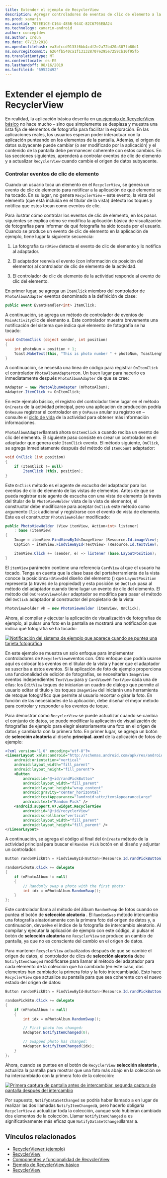 ```yaml
---
title: Extender el ejemplo de RecyclerView
description: Agregar controladores de eventos de clic de elemento a la aplicación de ejemplo RecyclerView.
ms.prod: xamarin
ms.assetid: 707EE1CE-C164-485B-944C-82C6795E8A24
ms.technology: xamarin-android
author: conceptdev
ms.author: crdun
ms.date: 07/13/2018
ms.openlocfilehash: ea3bfccd9133f6bb4cdf2e2a72bd20a307fb80d1
ms.sourcegitcommit: 6264fb540ca1f131328707e295e7259cb10f95fb
ms.translationtype: MT
ms.contentlocale: es-ES
ms.lasthandoff: 08/16/2019
ms.locfileid: "69522492"
---
```

# <a name="extending-the-recyclerview-example"></a>Extender el ejemplo de RecyclerView


En realidad, la aplicación básica descrita en [un ejemplo de RecyclerView básico](~/android/user-interface/layouts/recycler-view/recyclerview-example.md) no hace mucho &ndash; sino que simplemente se desplaza y muestra una lista fija de elementos de fotografía para facilitar la exploración. En las aplicaciones reales, los usuarios esperan poder interactuar con la aplicación punteando en los elementos de la pantalla. Además, el origen de datos subyacente puede cambiar (o ser modificado por la aplicación) y el contenido de la pantalla debe permanecer coherente con estos cambios. En las secciones siguientes, aprenderá a controlar eventos de clic de elemento y a actualizar `RecyclerView` cuando cambie el origen de datos subyacente.


### <a name="handling-item-click-events"></a>Controlar eventos de clic de elemento

Cuando un usuario toca un elemento en el `RecyclerView`, se genera un evento de clic de elemento para notificar a la aplicación de qué elemento se ha tocado. En su lugar, no genera `RecyclerView` &ndash; este evento, la vista del elemento (que está incluida en el titular de la vista) detecta los toques y notifica que estos tocan como eventos de clic.

Para ilustrar cómo controlar los eventos de clic de elemento, en los pasos siguientes se explica cómo se modifica la aplicación básica de visualización de fotografías para informar de qué fotografía ha sido tocada por el usuario. Cuando se produce un evento de clic de elemento en la aplicación de ejemplo, tiene lugar la siguiente secuencia:

1. La fotografía `CardView` detecta el evento de clic de elemento y lo notifica al adaptador.

2. El adaptador reenvía el evento (con información de posición del elemento) al controlador de clic de elemento de la actividad.

3. El controlador de clic de elemento de la actividad responde al evento de clic del elemento.

En primer lugar, se agrega un `ItemClick` miembro del controlador de `PhotoAlbumAdapter` eventos denominado a la definición de clase:

```csharp
public event EventHandler<int> ItemClick;
```

A continuación, se agrega un método de controlador de eventos de `MainActivity`clic de elemento a.
Este controlador muestra brevemente una notificación del sistema que indica qué elemento de fotografía se ha tocado:

```csharp
void OnItemClick (object sender, int position)
{
    int photoNum = position + 1;
    Toast.MakeText(this, "This is photo number " + photoNum, ToastLength.Short).Show();
}

```

A continuación, se necesita una línea de código para registrar `OnItemClick` el controlador `PhotoAlbumAdapter`con. Un buen lugar para hacerlo es inmediatamente después `PhotoAlbumAdapter` de que se cree: 

```csharp
mAdapter = new PhotoAlbumAdapter (mPhotoAlbum);
mAdapter.ItemClick += OnItemClick;

```

En este ejemplo básico, el registro del controlador tiene lugar en el método `OnCreate` de la actividad principal, pero una aplicación de producción podría `OnResume` registrar el controlador en y `OnPause` anular su registro en &ndash; consulte el [ciclo de vida](~/android/app-fundamentals/activity-lifecycle/index.md) de la actividad para obtener más información informaciones.

`PhotoAlbumAdapter`llamará ahora `OnItemClick` a cuando reciba un evento de clic del elemento. El siguiente paso consiste en crear un controlador en el adaptador que genera este `ItemClick` evento. El método siguiente, `OnClick`, se agrega inmediatamente después del método del `ItemCount` adaptador:

```csharp
void OnClick (int position)
{
    if (ItemClick != null)
        ItemClick (this, position);
}
```

Este `OnClick` método es el agente de *escucha* del adaptador para los eventos de clic de elemento de las vistas de elementos. Antes de que se pueda registrar este agente de escucha con una vista de elemento (a través del titular de la `PhotoViewHolder` vista de la vista de elemento), el constructor debe modificarse para aceptar `OnClick` este método como argumento `Click` adicional y registrarse con el evento de vista de elemento.
Este es el constructor `PhotoViewHolder` modificado:

```csharp
public PhotoViewHolder (View itemView, Action<int> listener)
    : base (itemView)
{
    Image = itemView.FindViewById<ImageView> (Resource.Id.imageView);
    Caption = itemView.FindViewById<TextView> (Resource.Id.textView);

    itemView.Click += (sender, e) => listener (base.LayoutPosition);
}

```

El `itemView` parámetro contiene una referencia `CardView` al que el usuario ha tocado. Tenga en cuenta que la clase base del portaherramienta de la vista conoce la posición`CardView`del diseño del elemento () que `LayoutPosition` representa (a través de la propiedad) y esta posición se `OnClick` pasa al método del adaptador cuando tiene lugar un evento de clic del elemento. El método del `OnCreateViewHolder` adaptador se modifica para pasar el método del `OnClick` adaptador al constructor del propietario de la vista:

```csharp
PhotoViewHolder vh = new PhotoViewHolder (itemView, OnClick);
```

Ahora, al compilar y ejecutar la aplicación de visualización de fotografías de ejemplo, al pulsar una foto en la pantalla se mostrará una notificación que indica qué fotografía se ha tocado:

[![Notificación del sistema de ejemplo que aparece cuando se puntea una tarjeta fotográfica](extending-the-example-images/01-photo-selected-sml.png)](extending-the-example-images/01-photo-selected.png#lightbox)

En este ejemplo se muestra un solo enfoque para implementar controladores de `RecyclerView`eventos con. Otro enfoque que podría usarse aquí es colocar los eventos en el titular de la vista y hacer que el adaptador se suscriba a estos eventos. Si la aplicación de foto de ejemplo proporciona una funcionalidad de edición de fotografías, se necesitarían `ImageView` eventos independientes `TextView` para y `CardView`en `TextView` cada una de ellas: los `EditView` toques de iniciarían un cuadro de diálogo que permite al usuario editar el título y los toques `ImageView` del iniciarán una herramienta de retoque fotográfico que permite al usuario recortar o girar la foto. En función de las necesidades de la aplicación, debe diseñar el mejor método para controlar y responder a los eventos de toque.

Para demostrar cómo `RecyclerView` se puede actualizar cuando se cambia el conjunto de datos, se puede modificar la aplicación de visualización de fotografías de ejemplo para elegir aleatoriamente una foto en el origen de datos y cambiarla con la primera foto. En primer lugar, se agrega un botón de **selección aleatoria** al diseño **principal. axml** de la aplicación de fotos de ejemplo:

```xml
<?xml version="1.0" encoding="utf-8"?>
<LinearLayout xmlns:android="http://schemas.android.com/apk/res/android"
    android:orientation="vertical"
    android:layout_width="fill_parent"
    android:layout_height="fill_parent">
    <Button
        android:id="@+id/randPickButton"
        android:layout_width="fill_parent"
        android:layout_height="wrap_content"
        android:gravity="center_horizontal"
        android:textAppearance="?android:attr/textAppearanceLarge"
        android:text="Random Pick" />
    <android.support.v7.widget.RecyclerView
        android:id="@+id/recyclerView"
        android:scrollbars="vertical"
        android:layout_width="fill_parent"
        android:layout_height="fill_parent" />
</LinearLayout>
```

A continuación, se agrega el código al final del `OnCreate` método de la actividad principal para buscar el `Random Pick` botón en el diseño y adjuntar un controlador:

```csharp
Button randomPickBtn = FindViewById<Button>(Resource.Id.randPickButton);

randomPickBtn.Click += delegate
{
    if (mPhotoAlbum != null)
    {
        // Randomly swap a photo with the first photo:
        int idx = mPhotoAlbum.RandomSwap();
    }
};

```

Este controlador llama al método del álbum `RandomSwap` de fotos cuando se puntea el botón de **selección aleatoria** . El `RandomSwap` método intercambia una fotografía aleatoriamente con la primera foto del origen de datos y, a continuación, devuelve el índice de la fotografía de intercambio aleatorio. Al compilar y ejecutar la aplicación de ejemplo con este código, al pulsar el botón de **selección aleatoria** no `RecyclerView` se produce un cambio de pantalla, ya que no es consciente del cambio en el origen de datos.

Para mantener `RecyclerView` actualizados después de que se cambie el origen de datos, el controlador de clics de **selección aleatoria** debe `NotifyItemChanged` modificarse para llamar al método del adaptador para cada elemento de la colección que ha cambiado (en este caso, dos elementos han cambiado: la primera foto y la foto intercambiada). Esto hace `RecyclerView` que actualice su pantalla para que sea coherente con el nuevo estado del origen de datos:

```csharp
Button randomPickBtn = FindViewById<Button>(Resource.Id.randPickButton);

randomPickBtn.Click += delegate
{
    if (mPhotoAlbum != null)
    {
        int idx = mPhotoAlbum.RandomSwap();

        // First photo has changed:
        mAdapter.NotifyItemChanged(0);

        // Swapped photo has changed:
        mAdapter.NotifyItemChanged(idx);
    }
};

```

Ahora, cuando se puntee en el botón de `RecyclerView` **selección aleatoria** , actualiza la pantalla para mostrar que una foto más abajo en la colección se ha intercambiado con la primera foto de la colección:

[![Primera captura de pantalla antes de intercambiar, segunda captura de pantalla después del intercambio](extending-the-example-images/02-random-pick-sml.png)](extending-the-example-images/02-random-pick.png#lightbox)

Por supuesto, `NotifyDataSetChanged` se podría haber llamado a en lugar de realizar las dos llamadas `NotifyItemChanged`a, pero hacerlo obligaría `RecyclerView` a actualizar toda la colección, aunque solo hubieran cambiado dos elementos de la colección. Llamar `NotifyItemChanged` a es significativamente más eficaz que `NotifyDataSetChanged`llamar a.


## <a name="related-links"></a>Vínculos relacionados

- [RecyclerViewer (ejemplo)](https://docs.microsoft.com/samples/xamarin/monodroid-samples/android50-recyclerviewer)
- [RecyclerView](~/android/user-interface/layouts/recycler-view/index.md)
- [Componentes y funcionalidad de RecyclerView](~/android/user-interface/layouts/recycler-view/parts-and-functionality.md)
- [Ejemplo de RecyclerView básico](~/android/user-interface/layouts/recycler-view/recyclerview-example.md)
- [RecyclerView](https://developer.android.com/reference/android/support/v7/widget/RecyclerView.html)
